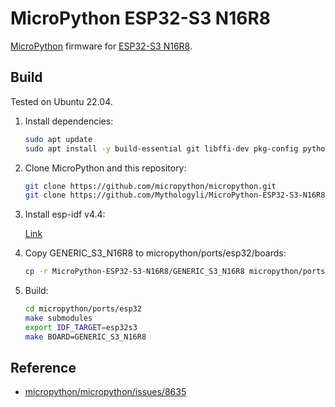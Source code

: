 # MicroPython ESP32-S3 N16R8

[MicroPython](https://micropython.org) firmware for [ESP32-S3 N16R8](https://www.espressif.com/sites/default/files/documentation/esp32-s3-wroom-1_wroom-1u_datasheet_en.pdf).

## Build

Tested on Ubuntu 22.04.

1. Install dependencies:

   ```bash
   sudo apt update
   sudo apt install -y build-essential git libffi-dev pkg-config python3 python3-venv
   ```

2. Clone MicroPython and this repository:

   ```bash
   git clone https://github.com/micropython/micropython.git
   git clone https://github.com/Mythologyli/MicroPython-ESP32-S3-N16R8.git
   ```

3. Install esp-idf v4.4:

   [Link](https://docs.espressif.com/projects/esp-idf/en/latest/esp32/get-started/linux-macos-setup.html)

4. Copy GENERIC_S3_N16R8 to micropython/ports/esp32/boards:
   
   ```bash
   cp -r MicroPython-ESP32-S3-N16R8/GENERIC_S3_N16R8 micropython/ports/esp32/boards
   ```

5. Build:
   
   ```bash
   cd micropython/ports/esp32
   make submodules
   export IDF_TARGET=esp32s3
   make BOARD=GENERIC_S3_N16R8
   ```

## Reference

+ [micropython/micropython/issues/8635](https://github.com/micropython/micropython/issues/8635#issuecomment-1129218506)